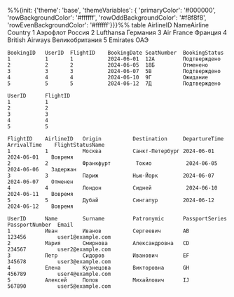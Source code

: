 %%{init: {'theme': 'base', 'themeVariables': { 'primaryColor': '#000000', 'rowBackgroundColor': '#ffffff', 'rowOddBackgroundColor': '#f8f8f8', 'rowEvenBackgroundColor': '#ffffff'}}}%%
table
    AirlineID   NameAirline         Country
    1           Аэрофлот            Россия
    2           Lufthansa           Германия
    3           Air France          Франция
    4           British Airways     Великобритания
    5           Emirates            ОАЭ

    BookingID   UserID  FlightID    BookingDate SeatNumber  BookingStatus
    1           1       1           2024-06-01  12А         Подтверждено
    2           2       2           2024-06-05  18Б         Отменено
    3           3       3           2024-06-07  5В          Подтверждено
    4           4       4           2024-06-10  9Г          Ожидание
    5           5       5           2024-06-12  7Д          Подтверждено

    UserID      FlightID
    1           1
    2           2
    3           3
    4           4
    5           5

    FlightID    AirlineID   Origin          Destination     DepartureTime   ArrivalTime    FlightStatusName
    1           1           Москва          Санкт-Петербург 2024-06-01      2024-06-01    Вовремя
    2           2           Франкфурт        Токио           2024-06-05      2024-06-06    Задержан
    3           3           Париж           Нью-Йорк        2024-06-07      2024-06-07    Отменен
    4           4           Лондон          Сидней           2024-06-10      2024-06-11    Вовремя
    5           5           Дубай           Сингапур        2024-06-12      2024-06-12    Вовремя

    UserID      Name        Surname         Patronymic      PassportSeries  PassportNumber  Email
    1           Иван        Иванов          Сергеевич       AB              123456          user1@example.com
    2           Мария       Смирнова        Александровна   CD              234567          user2@example.com
    3           Петр        Сидоров         Иванович        EF              345678          user3@example.com
    4           Елена       Кузнецова       Викторовна      GH              456789          user4@example.com
    5           Алексей     Попов           Михайлович      IJ              567890          user5@example.com
